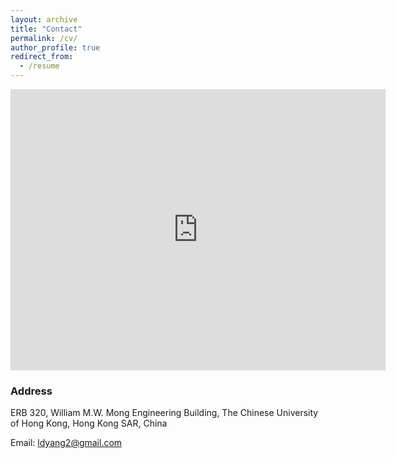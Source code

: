 ```yaml
---
layout: archive
title: "Contact"
permalink: /cv/
author_profile: true
redirect_from:
  - /resume
---
```


<iframe src="https://www.google.com/maps/embed?pb=!1m18!1m12!1m3!1d3688.287662677246!2d114.20580401478908!3d22.418196185262488!2m3!1f0!2f0!3f0!3m2!1i1024!2i768!4f13.1!3m3!1m2!1s0x3404089c3824a379%3A0xe1799062910ccc2b!2z6JKZ5rCR5Lyf5bel56iL5a2m5aSn5qW8!5e0!3m2!1szh-CN!2shk!4v1603703355386!5m2!1szh-CN!2shk" width="600" height="450" frameborder="0" style="border:0" allowfullscreen></iframe>

### Address

ERB 320, William M.W. Mong Engineering Building,
The Chinese University of Hong Kong,
Hong Kong SAR, China

Email: ldyang2@gmail.com
